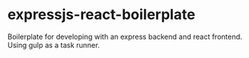 # expressjs-react-boilerplate
Boilerplate for developing with an express backend and react frontend. Using gulp as a task runner.
